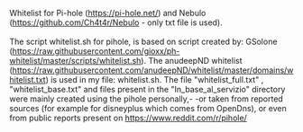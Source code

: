 Whitelist for Pi-hole (https://pi-hole.net/) and Nebulo (https://github.com/Ch4t4r/Nebulo - only txt file is used).<br></br>
The script whitelist.sh for pihole, is based on script created by: GSolone (https://raw.githubusercontent.com/gioxx/ph-whitelist/master/scripts/whitelist.sh).
The anudeepND whitelist (https://raw.githubusercontent.com/anudeepND/whitelist/master/domains/whitelist.txt) is used in my file: whitelist.sh.
The file "whitelist_full.txt" , "whitelist_base.txt" and files present in the "In_base_al_servizio" directory were mainly created using the pihole personally,- 
-or taken from reported sources (for example for disneyplus which comes from OpenDns), or even from public reports present on https://www.reddit.com/r/pihole/
